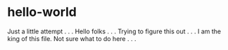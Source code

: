 # hello-world
Just a little attempt . . . 
Hello folks . . . Trying to figure this out . . . 
I am the king of this file.
Not sure what to do here . . .
